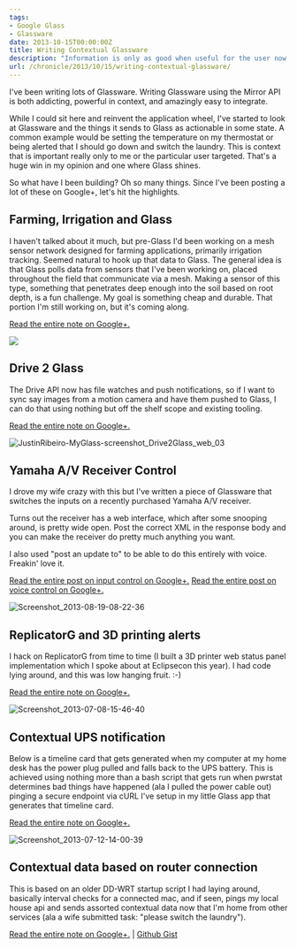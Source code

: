 ```yaml
---
tags:
- Google Glass
- Glassware
date: 2013-10-15T00:00:00Z
title: Writing Contextual Glassware
description: "Information is only as good when useful for the user now."
url: /chronicle/2013/10/15/writing-contextual-glassware/
---
```


I've been writing lots of Glassware. Writing Glassware using the Mirror API is both addicting, powerful in context, and amazingly easy to integrate.

While I could sit here and reinvent the application wheel, I've started to look at Glassware and the things it sends to Glass as actionable in some state. A common example would be setting the temperature on my thermostat or being alerted that I should go down and switch the laundry. This is context that is important really only to me or the particular user targeted. That's a huge win in my opinion and one where Glass shines.

So what have I been building? Oh so many things. Since I've been posting a lot of these on Google+, let's hit the highlights.

## Farming, Irrigation and Glass
I haven't talked about it much, but pre-Glass I'd been working on a mesh sensor network designed for farming applications, primarily irrigation tracking. Seemed natural to hook up that data to Glass. The general idea is that Glass polls data from sensors that I've been working on, placed throughout the field that communicate via a mesh. Making a sensor of this type, something that penetrates deep enough into the soil based on root depth, is a fun challenge. My goal is something cheap and durable. That portion I'm still working on, but it's coming along.

<a href="https://plus.google.com/106603156529760508714/posts/1Q6pSWETnRp">Read the entire note on Google+.</a>

<img src="/images/blog/2013/10/20130909_181216_361_x.jpg" />

## Drive 2 Glass
The Drive API now has file watches and push notifications, so if I want to sync say images from a motion camera and have them pushed to Glass, I can do that using nothing but off the shelf scope and existing tooling.

<a href="https://plus.google.com/106603156529760508714/posts/3bDVKHi51uA">Read the entire note on Google+.</a>

<img src="/images/blog/2013/10/JustinRibeiro-MyGlass-screenshot_Drive2Glass_web_03.png" alt="JustinRibeiro-MyGlass-screenshot_Drive2Glass_web_03" />

## Yamaha A/V Receiver Control
I drove my wife crazy with this but I've written a piece of Glassware that switches the inputs on a recently purchased Yamaha A/V receiver.

Turns out the receiver has a web interface, which after some snooping around, is pretty wide open. Post the correct XML in the response body and you can make the receiver do pretty much anything you want.

I also used "post an update to" to be able to do this entirely with voice. Freakin' love it.

<a href="https://plus.google.com/106603156529760508714/posts/Vw4wsa82NLQ">Read the entire post on input control on Google+.</a>
<a href="https://plus.google.com/106603156529760508714/posts/axVAQeXQUHn">Read the entire post on voice control on Google+.</a>

<img src="/images/blog/2013/10/Screenshot_2013-08-19-08-22-36.png" alt="Screenshot_2013-08-19-08-22-36" />

## ReplicatorG and 3D printing alerts
I hack on ReplicatorG from time to time (I built a 3D printer web status panel implementation which I spoke about at Eclipsecon this year). I had code lying around, and this was low hanging fruit. :-)

<a href="https://plus.google.com/106603156529760508714/posts/1ZgQTNrTqt7">Read the entire note on Google+.</a>

<img src="/images/blog/2013/10/Screenshot_2013-07-08-15-46-40.png" alt="Screenshot_2013-07-08-15-46-40" />

## Contextual UPS notification
Below is a timeline card that gets generated when my computer at my home desk has the power plug pulled and falls back to the UPS battery. This is achieved using nothing more than a bash script that gets run when pwrstat determines bad things have happened (ala I pulled the power cable out) pinging a secure endpoint via cURL I've setup in my little Glass app that generates that timeline card.

<a href="https://plus.google.com/106603156529760508714/posts/4RywZsjZVU8">Read the entire note on Google+.</a>

<img src="/images/blog/2013/10/Screenshot_2013-07-12-14-00-39.png" alt="Screenshot_2013-07-12-14-00-39" />

## Contextual data based on router connection
This is based on an older DD-WRT startup script I had laying around, basically interval checks for a connected mac, and if seen, pings my local house api and sends assorted contextual data now that I'm home from other services (ala a wife submitted task: "please switch the laundry").

<a href="https://plus.google.com/106603156529760508714/posts/Z4WagMMMFBH">Read the entire note on Google+.</a> | <a href="https://gist.github.com/justinribeiro/6076466">Github Gist</a>
